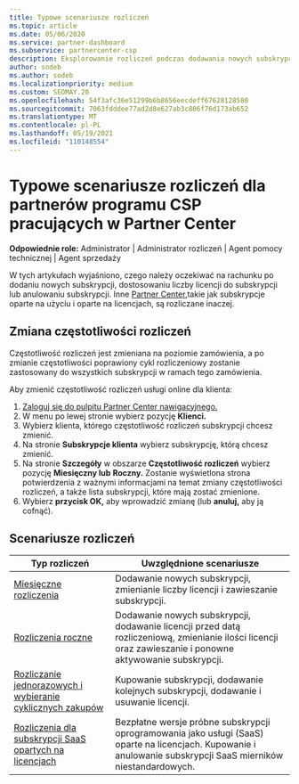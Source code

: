 ```yaml
---
title: Typowe scenariusze rozliczeń
ms.topic: article
ms.date: 05/06/2020
ms.service: partner-dashboard
ms.subservice: partnercenter-csp
description: Eksplorowanie rozliczeń podczas dodawania nowych subskrypcji, dopasowywania liczby licencji lub anulowania subskrypcji. Zobacz, czym różnią się subskrypcje oparte na użyciu i na licencjach.
author: sodeb
ms.author: sodeb
ms.localizationpriority: medium
ms.custom: SEOMAY.20
ms.openlocfilehash: 54f3afc36e51299b6b8656eecdeff67628128580
ms.sourcegitcommit: 7063fdddee77ad2d8e627ab3c806f76d173ab652
ms.translationtype: MT
ms.contentlocale: pl-PL
ms.lasthandoff: 05/19/2021
ms.locfileid: "110148554"
---
```

# <a name="common-billing-scenarios-for-csp-program-partners-working-in-partner-center"></a>Typowe scenariusze rozliczeń dla partnerów programu CSP pracujących w Partner Center

**Odpowiednie role:** Administrator | Administrator rozliczeń | Agent pomocy technicznej | Agent sprzedaży

W tych artykułach wyjaśniono, czego należy oczekiwać na rachunku po dodaniu nowych subskrypcji, dostosowaniu liczby licencji do subskrypcji lub anulowaniu subskrypcji. Inne [Partner Center,](./billing-basics.md)takie jak subskrypcje oparte na użyciu i oparte na licencjach, są rozliczane inaczej.


## <a name="change-billing-frequency"></a>Zmiana częstotliwości rozliczeń

Częstotliwość rozliczeń jest zmieniana na poziomie zamówienia, a po zmianie częstotliwości poprawiony cykl rozliczeniowy zostanie zastosowany do wszystkich subskrypcji w ramach tego zamówienia. 

Aby zmienić częstotliwość rozliczeń usługi online dla klienta:

1. [Zaloguj się do pulpitu Partner Center nawigacyjnego.](https://partner.microsoft.com/dashboard/home)
2. W menu po lewej stronie wybierz pozycję **Klienci.**
3. Wybierz klienta, którego częstotliwość rozliczeń subskrypcji chcesz zmienić.
4. Na stronie **Subskrypcje klienta** wybierz subskrypcję, którą chcesz zmienić.
5. Na stronie **Szczegóły** w obszarze **Częstotliwość rozliczeń** wybierz pozycję **Miesięczny lub** **Roczny.** Zostanie wyświetlona strona potwierdzenia z ważnymi informacjami na temat zmiany częstotliwości rozliczeń, a także lista subskrypcji, które mają zostać zmienione.
6. Wybierz **przycisk OK,** aby wprowadzić zmianę (lub **anuluj,** aby ją cofnąć).

## <a name="billing-scenarios"></a>Scenariusze rozliczeń

| Typ rozliczeń | Uwzględnione scenariusze |
| --------------- | ----------------- |
| [Miesięczne rozliczenia](common-billing-scenarios-monthly.md) | Dodawanie nowych subskrypcji, zmienianie liczby licencji i zawieszanie subskrypcji. |
| [Rozliczenia roczne](common-billing-scenarios-annual.md) | Dodawanie nowych subskrypcji, dodawanie licencji przed datą rozliczeniową, zmienianie ilości licencji oraz zawieszanie i ponowne aktywowanie subskrypcji. |
| [Rozliczanie jednorazowych i wybieranie cyklicznych zakupów](common-billing-scenarios-onetime-recurring.md) | Kupowanie subskrypcji, dodawanie kolejnych subskrypcji, dodawanie i usuwanie licencji. |
| [Rozliczenia dla subskrypcji SaaS opartych na licencjach](common-billing-scenarios-saas.md) | Bezpłatne wersje próbne subskrypcji oprogramowania jako usługi (SaaS) oparte na licencjach. Kupowanie i anulowanie subskrypcji SaaS mierników niestandardowych. |